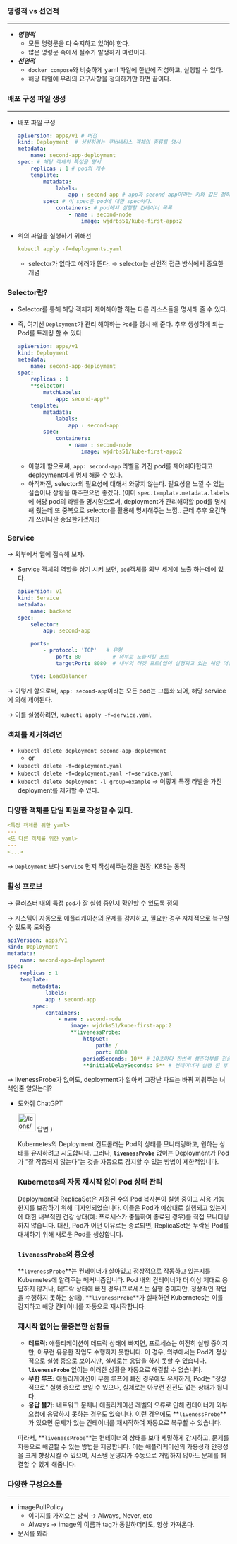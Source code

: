 ### 명령적 vs 선언적

---

- ***명령적***
    - 모든 명령문을 다 숙지하고 있어야 한다.
    - 많은 명령문 속에서 실수가 발생하기 마련이다.
- ***선언적***
    - `docker compose`와 비슷하게 yaml 파일에 한번에 작성하고, 실행할 수 있다.
    - 해당 파일에 우리의 요구사항을 정의하기만 하면 끝이다.

### 배포 구성 파일 생성

---

- 배포 파일 구성
    
    ```yaml
    apiVersion: apps/v1 # 버전
    kind: Deployment  # 생성하려는 쿠버네티스 객체의 종류를 명시
    metadata: 
    	name: second-app-deployment
    spec: # 해당 객체의 특성을 명시
    	replicas : 1 # pod의 개수
    	template:
    		metadata: 
    			labels:
    				app : second-app # app과 second-app이라는 키와 값은 정하기 달렸다. -> 추후 용이
    		spec: # 이 spec은 pod에 대한 spec이다.
    			containers: # pod에서 실행할 컨테이너 목록
    				- name : second-node
    					image: wjdrbs51/kube-first-app:2 
    ```
    
- 위의 파일을 실행하기 위해선
    
    ```yaml
    kubectl apply -f=deployments.yaml
    ```
    
    - selector가 없다고 에러가 뜬다. → selector는 선언적 접근 방식에서 중요한 개념
    

### Selector란?

- Selector를 통해 해당 객체가 제어해야할 하는 다른 리소스들을 명시해 줄 수 있다.
- 즉, 여기선 `Deployment`가 관리 해야하는 `Pod`를 명시 해 준다. 
추후 생성하게 되는 Pod를 트래킹 할 수 있다
    
    ```yaml
    apiVersion: apps/v1 
    kind: Deployment  
    metadata: 
    	name: second-app-deployment
    spec: 
    	replicas : 1 
    	**selector:
    		matchLabels:
    			app: second-app** 
    	template:
    		metadata: 
    			labels:
    				app : second-app 
    		spec: 
    			containers: 
    				- name : second-node
    					image: wjdrbs51/kube-first-app:2
    ```
    
    - 이렇게 함으로써,  `app: second-app` 라벨을 가진 pod를 제어해야한다고 deployment에게 명시 해줄 수 있다.
    - 아직까진, selector의 필요성에 대해서 와닿지 않는다. 필요성을 느낄 수 있는 실습이나 상황을 마주쳤으면 좋겠다. 
    (이미 `spec.template.metadata.labels`에 해당 pod의 라벨을 명시함으로써, deployment가 관리해야할 pod를 명시해 줬는데 또 중복으로 selector를 활용해 명시해주는 느낌.. 근데 추후 요긴하게 쓰이니깐 중요한거겠지?)

### Service

→ 외부에서 앱에 접속해 보자.

- Service 객체의 역할을 상기 시켜 보면, `pod`객체를 외부 세계에 노출 하는데에 있다.
    
    ```yaml
    apiVersion: v1
    kind: Service 
    metadata:
    	name: backend
    spec:
    	selector:
    		app: second-app 
    
    	ports:
    		- protocol: 'TCP'   # 유형
    			port: 80          # 외부로 노출시킬 포트
    			targetPort: 8080  # 내부의 타겟 포트(앱이 실행되고 있는 해당 머신의 포트)
    
    	type: LoadBalancer
    ```
    

→ 이렇게 함으로써, `app: second-app`이라는 모든 pod는 그룹화 되어, 해당 service에 의해 제어된다.

→ 이를 실행하려면, `kubectl apply -f=service.yaml`

### 객체를 제거하려면

- `kubectl delete deployment second-app-deployment`
    - or
- `kubectl delete -f=deployment.yaml`
- `kubectl delete -f=deployment.yaml -f=service.yaml`
- `kubectl delete deployment -l group=example`
→ 이렇게 특정 라벨을 가진 deployment를 제거할 수 있다.

### 다양한 객체를 단일 파일로 작성할 수 있다.

```yaml
<특정 객체를 위한 yaml>
---
<또 다른 객체를 위한 yaml>
---
<...>
```

→ `Deployment` 보다 `Service` 먼저 작성해주는것을 권장. K8S는 동적

### 활성 프로브

→ 클러스터 내의 특정 `pod`가 잘 실행 중인지 확인할 수 있도록 정의

→ 시스템이 자동으로 애플리케이션의 문제를 감지하고, 필요한 경우 자체적으로 복구할 수 있도록 도와줌

```yaml
apiVersion: apps/v1
kind: Deployment  
metadata: 
	name: second-app-deployment
spec: 
	replicas : 1 
	template:
		metadata: 
			labels:
			app : second-app 
		spec: 
			containers: 
				- name : second-node
					image: wjdrbs51/kube-first-app:2
					**livenessProbe:
						httpGet:
							path: /
							port: 8080
						periodSeconds: 10** # 10초마다 한번씩 생존여부를 전송
						**initialDelaySeconds: 5** # 컨테이너가 실행 된 후 최초의 전송까지 대기시간
```

→ livenessProbe가 없어도, deployment가 알아서 고장난 파드는 바꿔 끼워주는 녀석인줄 알았는데?

- 도와줘 ChatGPT
    
    <aside>
    <img src="/icons/notification_red.svg" alt="/icons/notification_red.svg" width="40px" /> 답변 )
    
    Kubernetes의 Deployment 컨트롤러는 Pod의 상태를 모니터링하고, 원하는 상태를 유지하려고 시도합니다. 그러나, **`livenessProbe`** 없이는 Deployment가 Pod가 "잘 작동되지 않는다"는 것을 자동으로 감지할 수 있는 방법이 제한적입니다.
    
    ### **Kubernetes의 자동 재시작 없이 Pod 상태 관리**
    
    Deployment와 ReplicaSet은 지정된 수의 Pod 복사본이 실행 중이고 사용 가능한지를 보장하기 위해 디자인되었습니다. 이들은 Pod가 예상대로 실행되고 있는지에 대한 내부적인 건강 상태(예: 프로세스가 충돌하여 종료된 경우)를 직접 모니터링하지 않습니다. 대신, Pod가 어떤 이유로든 종료되면, ReplicaSet은 누락된 Pod를 대체하기 위해 새로운 Pod를 생성합니다.
    
    ### **`livenessProbe`의 중요성**
    
    **`livenessProbe`**는 컨테이너가 살아있고 정상적으로 작동하고 있는지를 Kubernetes에 알려주는 메커니즘입니다. Pod 내의 컨테이너가 더 이상 제대로 응답하지 않거나, 데드락 상태에 빠진 경우(프로세스는 실행 중이지만, 정상적인 작업을 수행하지 못하는 상태), **`livenessProbe`**가 실패하면 Kubernetes는 이를 감지하고 해당 컨테이너를 자동으로 재시작합니다.
    
    ### **재시작 없이는 불충분한 상황들**
    
    - **데드락:** 애플리케이션이 데드락 상태에 빠지면, 프로세스는 여전히 실행 중이지만, 아무런 유용한 작업도 수행하지 못합니다. 이 경우, 외부에서는 Pod가 정상적으로 실행 중으로 보이지만, 실제로는 응답을 하지 못할 수 있습니다. **`livenessProbe`** 없이는 이러한 상황을 자동으로 해결할 수 없습니다.
    - **무한 루프:** 애플리케이션이 무한 루프에 빠진 경우에도 유사하게, Pod는 "정상적으로" 실행 중으로 보일 수 있으나, 실제로는 아무런 진전도 없는 상태가 됩니다.
    - **응답 불가:** 네트워크 문제나 애플리케이션 레벨의 오류로 인해 컨테이너가 외부 요청에 응답하지 못하는 경우도 있습니다. 이런 경우에도 **`livenessProbe`**가 있으면 문제가 있는 컨테이너를 재시작하여 자동으로 복구할 수 있습니다.
    
    따라서, **`livenessProbe`**는 컨테이너의 상태를 보다 세밀하게 감시하고, 문제를 자동으로 해결할 수 있는 방법을 제공합니다. 이는 애플리케이션의 가용성과 안정성을 크게 향상시킬 수 있으며, 시스템 운영자가 수동으로 개입하지 않아도 문제를 해결할 수 있게 해줍니다.
    
    </aside>
    

### 다양한 구성요소들

---

- imagePullPolicy
    - 이미지를 가져오는 방식 → Always, Never, etc
    - Always → image의 이름과 tag가 동일하더라도, 항상 가져온다.
- 문서를 봐라